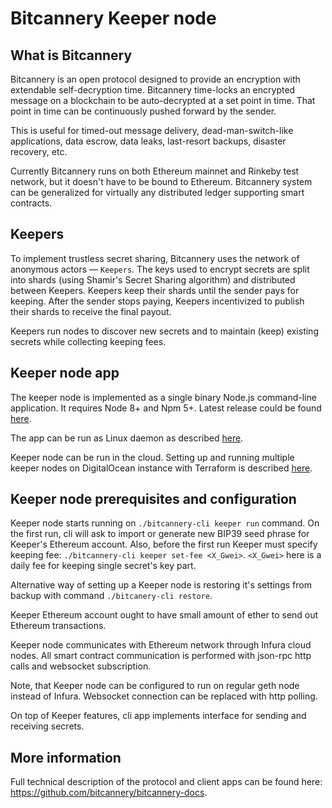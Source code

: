 # Bitcannery Keeper node

## What is Bitcannery

Bitcannery is an open protocol designed to provide an encryption with extendable self-decryption time. Bitcannery time-locks an encrypted message on a blockchain to be auto-decrypted at a set point in time. That point in time can be continuously pushed forward by the sender.

This is useful for timed-out message delivery, dead-man-switch-like applications, data escrow, data leaks, last-resort backups, disaster recovery, etc.

Currently Bitcannery runs on both Ethereum mainnet and Rinkeby test network, but it doesn't have to be bound to Ethereum. Bitcannery system can be generalized for virtually any distributed ledger supporting smart contracts.

## Keepers

To implement trustless secret sharing, Bitcannery uses the network of anonymous actors — `Keepers`. The keys used to encrypt secrets are split into shards (using Shamir's Secret Sharing algorithm) and distributed between Keepers. Keepers keep their shards until the sender pays for keeping. After the sender stops paying, Keepers incentivized to publish their shards to receive the final payout.

Keepers run nodes to discover new secrets and to maintain (keep) existing secrets while collecting keeping fees.

## Keeper node app

The keeper node is implemented as a single binary Node.js command-line application. It requires Node 8+ and Npm 5+. Latest release could be found [here](https://github.com/bitcannery/bitcannery-cli/releases).

The app can be run as Linux daemon as described [here](https://github.com/bitcannery/bitcannery-cli/tree/master/swarm#run-keepers-as-a-daemons).

Keeper node can be run in the cloud. Setting up and running multiple keeper nodes on DigitalOcean instance with Terraform is described [here](https://github.com/bitcannery/bitcannery-cli/tree/master/swarm).

## Keeper node prerequisites and configuration

Keeper node starts running on `./bitcannery-cli keeper run` command. On the first run, cli will ask to import or generate new BIP39 seed phrase for Keeper's Ethereum account. Also, before the first run Keeper must specify keeping fee: `./bitcannery-cli keeper set-fee <X_Gwei>`. `<X_Gwei>` here is a daily fee for keeping single secret's key part.

Alternative way of setting up a Keeper node is restoring it's settings from backup with command `./bitcanery-cli restore`.

Keeper Ethereum account ought to have small amount of ether to send out Ethereum transactions.

Keeper node communicates with Ethereum network through Infura cloud nodes. All smart contract communication is performed with json-rpc http calls and websocket subscription.

Note, that Keeper node can be configured to run on regular geth node instead of Infura. Websocket connection can be replaced with http polling.

On top of Keeper features, cli app implements interface for sending and receiving secrets.

## More information

Full technical description of the protocol and client apps can be found here: https://github.com/bitcannery/bitcannery-docs.

